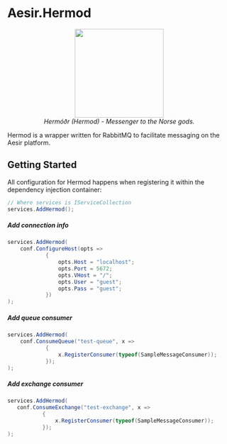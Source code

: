
# Aesir.Hermod
<div align="center">
	<img height="200" src="https://user-images.githubusercontent.com/11881500/201449784-c2cf3c06-e2a5-46bf-99f3-df56dfb4353a.png"/>
</div>

<div align="center">
	<i>Hermóðr (Hermod) - Messenger to the Norse gods.</i>
</div>

Hermod is a wrapper written for RabbitMQ to facilitate messaging on the Aesir platform.

##  Getting Started
All configuration for Hermod happens when registering it within the dependency injection container:
```csharp
// Where services is IServiceCollection
services.AddHermod();
```
##### Add connection info
```csharp
services.AddHermod(
	conf.ConfigureHost(opts =>
            {
                opts.Host = "localhost";
                opts.Port = 5672;
                opts.VHost = "/";
                opts.User = "guest";
                opts.Pass = "guest";
            })
);
```

##### Add queue consumer
```csharp
services.AddHermod(
	conf.ConsumeQueue("test-queue", x =>
            {
                x.RegisterConsumer(typeof(SampleMessageConsumer));
            });
);
```

##### Add exchange consumer
 ```csharp
services.AddHermod(
	conf.ConsumeExchange("test-exchange", x =>
            {
                x.RegisterConsumer(typeof(SampleMessageConsumer));
            });
);
```
